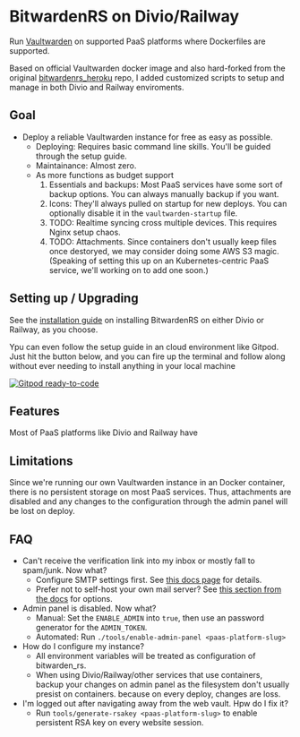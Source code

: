 # BitwardenRS on Divio/Railway

Run [Vaultwarden](https://github.com/dani-garcia/vaultwarden)
on supported PaaS platforms where Dockerfiles are supported.

Based on official Vaultwarden docker image and also hard-forked
from the original [bitwardenrs_heroku](https://github.com/std2main/bitwardenrs_heroku)
repo, I added customized scripts to setup and manage in both
Divio and Railway enviroments.

## Goal
* Deploy a reliable Vaultwarden instance for free as easy as possible.
  * Deploying: Requires basic command line skills. You'll be guided through the setup guide.
  * Maintainance: Almost zero. 
  * As more functions as budget support
    1. Essentials and backups: Most PaaS services have some sort
of backup options. You can always manually backup if you want.
    2. Icons: They'll always pulled on startup for new deploys.
You can optionally disable it in the `vaultwarden-startup` file.
    3. TODO: Realtime syncing cross multiple devices.
This requires Nginx setup chaos.
    4. TODO: Attachments. Since containers don't usually keep
files once destoryed, we may consider doing some AWS S3 magic.
(Speaking of setting this up on an Kubernetes-centric PaaS service,
we'll working on to add one soon.)

## Setting up / Upgrading

See the [installation guide][install-guide] on installing BitwardenRS on either Divio or Railway, as you choose.

[install-guide]: SETUP.md

Ypu can even follow the setup guide in an cloud environment like Gitpod. Just hit the button below,
and you can fire up the terminal and follow along without ever needing to install anything in your
local machine

[![Gitpod ready-to-code](https://img.shields.io/badge/Gitpod-ready--to--code-blue?logo=gitpod)](https://gitpod.io/#https://github.com/AndreiJirohHaliliDev2006/bitwardenrs-on-divio)

## Features

Most of PaaS platforms like Divio and Railway have
## Limitations

Since we're running our own Vaultwarden instance in an Docker
container, there is no persistent storage on most PaaS services.
Thus, attachments are disabled and any changes to the configuration
through the admin panel will be lost on deploy.

## FAQ
* Can't receive the verification link into my inbox or mostly
fall to spam/junk. Now what?
  * Configure SMTP settings first. See [this docs page](https://github.com/dani-garcia/vaultwarden/wiki/SMTP-configuration) for details.
  * Prefer not to self-host your own mail server? See [this section from the  docs](https://github.com/dani-garcia/vaultwarden/wiki/SMTP-configuration#smtp-servers) for options.
* Admin panel is disabled. Now what?
  * Manual: Set the `ENABLE_ADMIN` into `true`, then use an password generator for the `ADMIN_TOKEN`.
  * Automated: Run `./tools/enable-admin-panel <paas-platform-slug>`
* How do I configure my instance?
  * All environment variables will be treated as configuration of bitwarden_rs.
  * When using Divio/Railway/other services that use containers, backup your changes on admin panel as the filesystem don't usually presist on containers.
  because on every deploy, changes are loss.
* I'm logged out after navigating away from the web vault. Hpw do I fix it?
  * Run `tools/generate-rsakey <paas-platform-slug>` to enable persistent RSA key on every website session.
